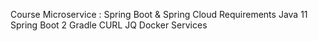 Course Microservice : Spring Boot & Spring Cloud
Requirements
Java 11
Spring Boot 2
Gradle
CURL
JQ
Docker
Services
